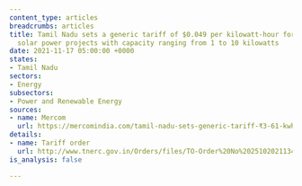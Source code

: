 ```yaml
---
content_type: articles
breadcrumbs: articles
title: Tamil Nadu sets a generic tariff of $0.049 per kilowatt-hour for grid-connected
  solar power projects with capacity ranging from 1 to 10 kilowatts
date: 2021-11-17 05:00:00 +0000
states:
- Tamil Nadu
sectors:
- Energy
subsectors:
- Power and Renewable Energy
sources:
- name: Mercom
  url: https://mercomindia.com/tamil-nadu-sets-generic-tariff-₹3-61-kwh-for-rooftop-solar-10-kw/
details:
- name: Tariff order
  url: http://www.tnerc.gov.in/Orders/files/TO-Order%20No%20251020211341.pdf
is_analysis: false

---
```

